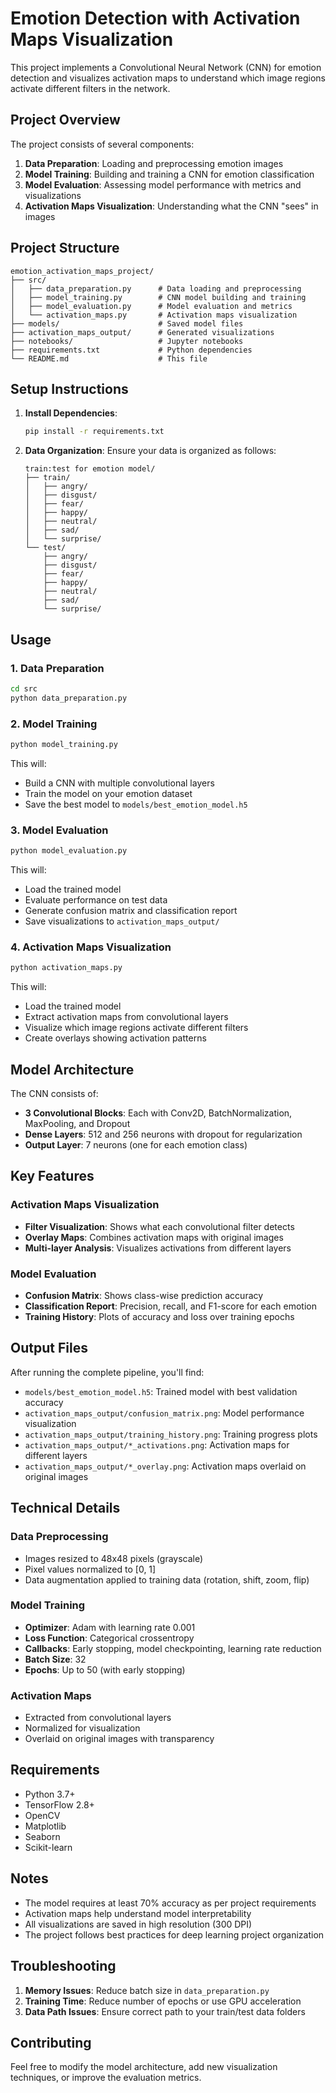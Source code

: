 # Emotion Detection with Activation Maps Visualization

This project implements a Convolutional Neural Network (CNN) for emotion detection and visualizes activation maps to understand which image regions activate different filters in the network.

## Project Overview

The project consists of several components:
1. **Data Preparation**: Loading and preprocessing emotion images
2. **Model Training**: Building and training a CNN for emotion classification
3. **Model Evaluation**: Assessing model performance with metrics and visualizations
4. **Activation Maps Visualization**: Understanding what the CNN "sees" in images

## Project Structure

```
emotion_activation_maps_project/
├── src/
│   ├── data_preparation.py      # Data loading and preprocessing
│   ├── model_training.py        # CNN model building and training
│   ├── model_evaluation.py      # Model evaluation and metrics
│   └── activation_maps.py       # Activation maps visualization
├── models/                      # Saved model files
├── activation_maps_output/      # Generated visualizations
├── notebooks/                   # Jupyter notebooks
├── requirements.txt             # Python dependencies
└── README.md                    # This file
```

## Setup Instructions

1. **Install Dependencies**:
   ```bash
   pip install -r requirements.txt
   ```

2. **Data Organization**:
   Ensure your data is organized as follows:
   ```
   train:test for emotion model/
   ├── train/
   │   ├── angry/
   │   ├── disgust/
   │   ├── fear/
   │   ├── happy/
   │   ├── neutral/
   │   ├── sad/
   │   └── surprise/
   └── test/
       ├── angry/
       ├── disgust/
       ├── fear/
       ├── happy/
       ├── neutral/
       ├── sad/
       └── surprise/
   ```

## Usage

### 1. Data Preparation
```bash
cd src
python data_preparation.py
```

### 2. Model Training
```bash
python model_training.py
```
This will:
- Build a CNN with multiple convolutional layers
- Train the model on your emotion dataset
- Save the best model to `models/best_emotion_model.h5`

### 3. Model Evaluation
```bash
python model_evaluation.py
```
This will:
- Load the trained model
- Evaluate performance on test data
- Generate confusion matrix and classification report
- Save visualizations to `activation_maps_output/`

### 4. Activation Maps Visualization
```bash
python activation_maps.py
```
This will:
- Load the trained model
- Extract activation maps from convolutional layers
- Visualize which image regions activate different filters
- Create overlays showing activation patterns

## Model Architecture

The CNN consists of:
- **3 Convolutional Blocks**: Each with Conv2D, BatchNormalization, MaxPooling, and Dropout
- **Dense Layers**: 512 and 256 neurons with dropout for regularization
- **Output Layer**: 7 neurons (one for each emotion class)

## Key Features

### Activation Maps Visualization
- **Filter Visualization**: Shows what each convolutional filter detects
- **Overlay Maps**: Combines activation maps with original images
- **Multi-layer Analysis**: Visualizes activations from different layers

### Model Evaluation
- **Confusion Matrix**: Shows class-wise prediction accuracy
- **Classification Report**: Precision, recall, and F1-score for each emotion
- **Training History**: Plots of accuracy and loss over training epochs

## Output Files

After running the complete pipeline, you'll find:
- `models/best_emotion_model.h5`: Trained model with best validation accuracy
- `activation_maps_output/confusion_matrix.png`: Model performance visualization
- `activation_maps_output/training_history.png`: Training progress plots
- `activation_maps_output/*_activations.png`: Activation maps for different layers
- `activation_maps_output/*_overlay.png`: Activation maps overlaid on original images

## Technical Details

### Data Preprocessing
- Images resized to 48x48 pixels (grayscale)
- Pixel values normalized to [0, 1]
- Data augmentation applied to training data (rotation, shift, zoom, flip)

### Model Training
- **Optimizer**: Adam with learning rate 0.001
- **Loss Function**: Categorical crossentropy
- **Callbacks**: Early stopping, model checkpointing, learning rate reduction
- **Batch Size**: 32
- **Epochs**: Up to 50 (with early stopping)

### Activation Maps
- Extracted from convolutional layers
- Normalized for visualization
- Overlaid on original images with transparency

## Requirements

- Python 3.7+
- TensorFlow 2.8+
- OpenCV
- Matplotlib
- Seaborn
- Scikit-learn

## Notes

- The model requires at least 70% accuracy as per project requirements
- Activation maps help understand model interpretability
- All visualizations are saved in high resolution (300 DPI)
- The project follows best practices for deep learning project organization

## Troubleshooting

1. **Memory Issues**: Reduce batch size in `data_preparation.py`
2. **Training Time**: Reduce number of epochs or use GPU acceleration
3. **Data Path Issues**: Ensure correct path to your train/test data folders

## Contributing

Feel free to modify the model architecture, add new visualization techniques, or improve the evaluation metrics. 